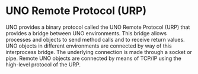 # UNO Remote Protocol (URP)

UNO provides a binary protocol called the UNO Remote Protocol (URP) that provides
a bridge between UNO environments. This bridge allows processes and objects
to send method calls and to receive return values. UNO objects in different 
environments are connected by way of this interprocess bridge. The underlying 
connection is made through a socket or pipe. Remote UNO objects are connected
by means of TCP/IP using the high-level protocol of the URP.
